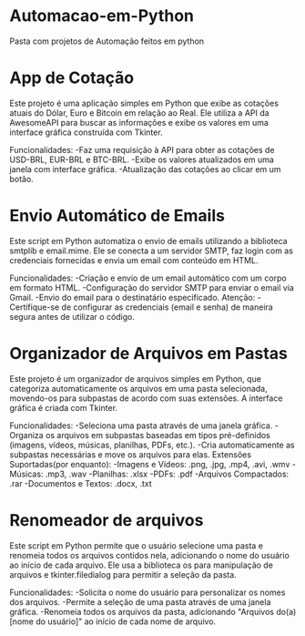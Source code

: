 # Automacao-em-Python

Pasta com projetos de Automação feitos em python


# App de Cotação
Este projeto é uma aplicação simples em Python que exibe as cotações atuais do Dólar, Euro e Bitcoin em relação ao Real. Ele utiliza a API da AwesomeAPI para buscar as informações e exibe os valores em uma interface gráfica construída com Tkinter.

Funcionalidades:
-Faz uma requisição à API para obter as cotações de USD-BRL, EUR-BRL e BTC-BRL.
-Exibe os valores atualizados em uma janela com interface gráfica.
-Atualização das cotações ao clicar em um botão.

# Envio Automático de Emails 
Este script em Python automatiza o envio de emails utilizando a biblioteca smtplib e email.mime. Ele se conecta a um servidor SMTP, faz login com as credenciais fornecidas e envia um email com conteúdo em HTML.

Funcionalidades:
-Criação e envio de um email automático com um corpo em formato HTML.
-Configuração do servidor SMTP para enviar o email via Gmail.
-Envio do email para o destinatário especificado.
Atenção:
-Certifique-se de configurar as credenciais (email e senha) de maneira segura antes de utilizar o código.

# Organizador de Arquivos em Pastas
Este projeto é um organizador de arquivos simples em Python, que categoriza automaticamente os arquivos em uma pasta selecionada, movendo-os para subpastas de acordo com suas extensões. A interface gráfica é criada com Tkinter.

Funcionalidades:
-Seleciona uma pasta através de uma janela gráfica.
-Organiza os arquivos em subpastas baseadas em tipos pré-definidos (imagens, vídeos, músicas, planilhas, PDFs, etc.).
-Cria automaticamente as subpastas necessárias e move os arquivos para elas.
Extensões Suportadas(por enquanto):
-Imagens e Vídeos: .png, .jpg, .mp4, .avi, .wmv
-Músicas: .mp3, .wav
-Planilhas: .xlsx
-PDFs: .pdf
-Arquivos Compactados: .rar
-Documentos e Textos: .docx, .txt

# Renomeador de arquivos
Este script em Python permite que o usuário selecione uma pasta e renomeia todos os arquivos contidos nela, adicionando o nome do usuário ao início de cada arquivo. Ele usa a biblioteca os para manipulação de arquivos e tkinter.filedialog para permitir a seleção da pasta.

Funcionalidades:
-Solicita o nome do usuário para personalizar os nomes dos arquivos.
-Permite a seleção de uma pasta através de uma janela gráfica.
-Renomeia todos os arquivos da pasta, adicionando "Arquivos do(a) [nome do usuário]" ao início de cada nome de arquivo.
